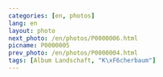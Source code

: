 ```yaml
---
categories: [en, photos]
lang: en
layout: photo
next_photo: /en/photos/P0000006.html
picname: P0000005
prev_photo: /en/photos/P0000004.html
tags: [Album Landschaft, "K\xF6cherbaum"]
---
```

